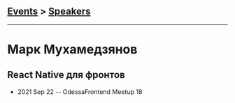 ## [Events](../README.md) > [Speakers](../speakers.md)
---

# Марк Мухамедзянов

## React Native для фронтов
- 2021 Sep 22 -- OdessaFrontend Meetup 18    

